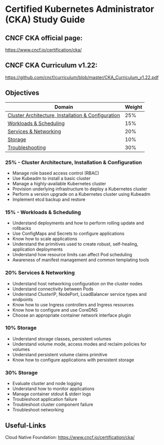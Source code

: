 # Certified Kubernetes Administrator (CKA) Study Guide

## CNCF CKA official page:

https://www.cncf.io/certification/cka/

## CNCF CKA Curriculum v1.22:

https://github.com/cncf/curriculum/blob/master/CKA_Curriculum_v1.22.pdf

## Objectives

| Domain                                                       | Weight |
| ------------------------------------------------------------ | ------ |
| [Cluster Architecture, Installation & Configuration](https://github.com/dehvCurtis/cka-prep/blob/main/cluster_architecture_installation_configuration.md) | 25%    |
| [Workloads & Scheduling](https://github.com/dehvCurtis/cka-prep/blob/main/workloads_scheduling.md) | 15%    |
| [Services & Networking](https://github.com/dehvCurtis/cka-prep/blob/main/services_networking.md) | 20%    |
| [Storage](https://github.com/dehvCurtis/cka-prep/blob/main/storage.md) | 10%    |
| [Troubleshooting](https://github.com/dehvCurtis/cka-prep/blob/main/troubleshooting.md) | 30%    |

### 25% - Cluster Architecture, Installation & Configuration

- Manage role based access control (RBAC)
- Use Kubeadm to install a basic cluster
- Manage a highly-available Kubernetes cluster
- Provision underlying infrastructure to deploy a Kubernetes cluster
- Perform a version upgrade on a Kubernetes cluster using Kubeadm
- Implement etcd backup and restore

### 15% - Workloads & Scheduling

- Understand deployments and how to perform rolling update and rollbacks
- Use ConfigMaps and Secrets to configure applications
- Know how to scale applications
- Understand the primitives used to create robust, self-healing, application deployments
- Understand how resource limits can affect Pod scheduling 
- Awareness of manifest management and common templating tools

### 20% Services & Networking

- Understand host networking configuration on the cluster nodes
- Understand connectivity between Pods
- Understand ClusterIP, NodePort, LoadBalancer service types and endpoints
- Know how to use Ingress controllers and Ingress resources
- Know how to configure and use CoreDNS
- Choose an appropriate container network interface plugin

### 10% Storage

- Understand storage classes, persistent volumes
- Understand volume mode, access modes and reclaim policies for volumes
- Understand persistent volume claims primitive
- Know how to configure applications with persistent storage

### 30% Storage

- Evaluate cluster and node logging
- Understand how to monitor applications
- Manage container stdout & stderr logs
- Troubleshoot application failure
- Troubleshoot cluster component failure
- Troubleshoot networking

## Useful-Links

Cloud Native Foundation: https://www.cncf.io/certification/cka/
